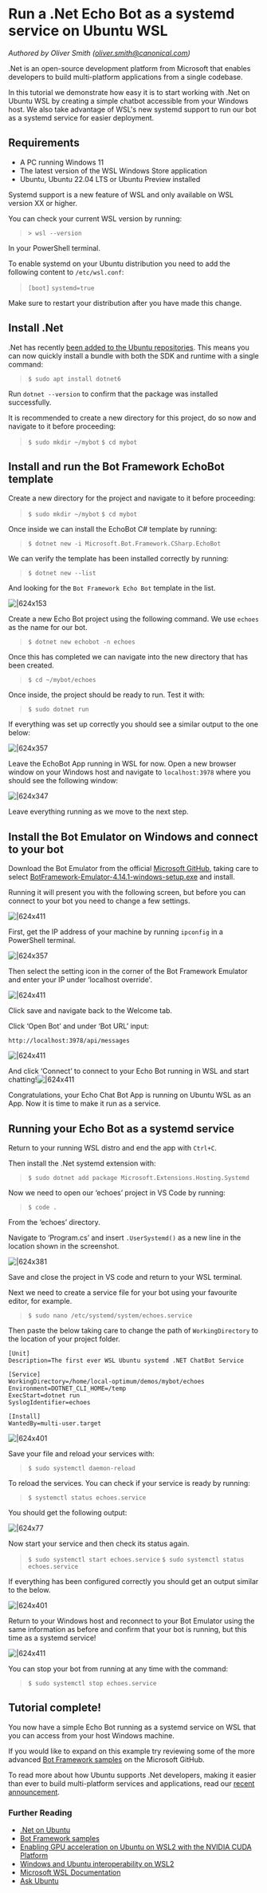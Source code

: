 # Run a .Net Echo Bot as a systemd service on Ubuntu WSL
*Authored by Oliver Smith ([oliver.smith@canonical.com](mailto:oliver.smith@canonical.com))*

.Net is an open-source development platform from Microsoft that enables developers to build multi-platform applications from a single codebase.

In this tutorial we demonstrate how easy it is to start working with .Net on Ubuntu WSL by creating a simple chatbot accessible from your Windows host. We also take advantage of WSL's new systemd support to run our bot as a systemd service for easier deployment.

## Requirements

* A PC running Windows 11
* The latest version of the WSL Windows Store application
* Ubuntu, Ubuntu 22.04 LTS or Ubuntu Preview installed

Systemd support is a new feature of WSL and only available on WSL version XX or higher.

You can check your current WSL version by running:

> `> wsl --version`

In your PowerShell terminal.

To enable systemd on your Ubuntu distribution you need to add the following content to `/etc/wsl.conf`​:

> `[boot]`
> `systemd=true`

Make sure to restart your distribution after you have made this change.

## Install .Net

.Net has recently [been added to the Ubuntu repositories](https://ubuntu.com/blog/install-dotnet-on-ubuntu). This means you can now quickly install a bundle with both the SDK and runtime with a single command:

>`$ sudo apt install dotnet6`

Run `dotnet --version` to confirm that the package was installed successfully.

It is recommended to create a new directory for this project, do so now and navigate to it before proceeding:

>`$ sudo mkdir ~/mybot`
>`$ cd mybot`

## Install and run the Bot Framework EchoBot template

Create a new directory for the project and navigate to it before proceeding:

>`$ sudo mkdir ~/mybot`
>`$ cd mybot`

Once inside we can install the EchoBot C# template by running:

>`$ dotnet new -i Microsoft.Bot.Framework.CSharp.EchoBot`

We can verify the template has been installed correctly by running:

>`$ dotnet new --list`

And looking for the `Bot Framework Echo Bot` template in the list.

![|624x153](assets/dotnet-systemd/templates.png)

Create a new Echo Bot project using the following command. We use `echoes` as the name for our bot.

>`$ dotnet new echobot -n echoes`

Once this has completed we can navigate into the new directory that has been created.

>`$ cd ~/mybot/echoes`

Once inside, the project should be ready to run. Test it with:

>`$ sudo dotnet run`

If everything was set up correctly you should see a similar output to the one below:

![|624x357](assets/dotnet-systemd/welcome-to-dotnet.png)

Leave the EchoBot App running in WSL for now. Open a new browser window on your Windows host and navigate to `localhost:3978` where you should see the following window:

![|624x347](assets/dotnet-systemd/your-bot-is-ready.png)

Leave everything running as we move to the next step.

## Install the Bot Emulator on Windows and connect to your bot

Download the Bot Emulator from the official [Microsoft GitHub](https://github.com/Microsoft/BotFramework-Emulator/releases/tag/v4.14.1), taking care to select [BotFramework-Emulator-4.14.1-windows-setup.exe](https://github.com/microsoft/BotFramework-Emulator/releases/download/v4.14.1/BotFramework-Emulator-4.14.1-windows-setup.exe) and install.

Running it will present you with the following screen, but before you can connect to your bot you need to change a few settings.

![|624x411](assets/dotnet-systemd/bot-framework-emulator.png)

First, get the IP address of your machine by running `ipconfig` in a PowerShell terminal.

![|624x357](assets/dotnet-systemd/ipconfig.png)

Then select the setting icon in the corner of the Bot Framework Emulator and enter your IP under ‘localhost override'.

![|624x411](assets/dotnet-systemd/emulator-settings.png)

Click save and navigate back to the Welcome tab.

Click ‘Open Bot’ and under ‘Bot URL’ input:
```
http://localhost:3978/api/messages
```

![|624x411](assets/dotnet-systemd/open-a-bot.png)

And click ‘Connect’ to connect to your Echo Bot running in WSL and start chatting!![|624x411](assets/dotnet-systemd/start-chatting.png)

Congratulations, your Echo Chat Bot App is running on Ubuntu WSL as an App. Now it is time to make it run as a service.

## Running your Echo Bot as a systemd service

Return to your running WSL distro and end the app with `Ctrl+C`.

Then install the .Net systemd extension with:

>`$ sudo dotnet add package Microsoft.Extensions.Hosting.Systemd`

Now we need to open our ‘echoes’ project in VS Code by running:

>`$ code .`

From the ‘echoes’ directory.

Navigate to ‘Program.cs’ and insert `.UserSystemd()` as a new line in the location shown in the screenshot.

![|624x381](assets/dotnet-systemd/program-cs.png)

Save and close the project in VS code and return to your WSL terminal.

Next we need to create a service file for your bot using your favourite editor, for example.

>`$ sudo nano /etc/systemd/system/echoes.service`

Then paste the below taking care to change the path of `WorkingDirectory` to the location of your project folder.

```
[Unit]
Description=The first ever WSL Ubuntu systemd .NET ChatBot Service

[Service]
WorkingDirectory=/home/local-optimum/demos/mybot/echoes
Environment=DOTNET_CLI_HOME=/temp
ExecStart=dotnet run
SyslogIdentifier=echoes

[Install]
WantedBy=multi-user.target
```

![|624x401](assets/dotnet-systemd/nano-service-file.png)

Save your file and reload your services with:

>`$ sudo systemctl daemon-reload`

To reload the services. You can check if your service is ready by running:

>`$ systemctl status echoes.service`

You should get the following output:

![|624x77](assets/dotnet-systemd/systemctl-status-inactive.png)

Now start your service and then check its status again.

>`$ sudo systemctl start echoes.service`
>`$ sudo systemctl status echoes.service`

If everything has been configured correctly you should get an output similar to the below.

![|624x401](assets/dotnet-systemd/systemctl-status-running.png)

Return to your Windows host and reconnect to your Bot Emulator using the same information as before and confirm that your bot is running, but this time as a systemd service!

![|624x411](assets/dotnet-systemd/start-chatting-service.png)

You can stop your bot from running at any time with the command:

>`$ sudo systemctl stop echoes.service`

## Tutorial complete!

You now have a simple Echo Bot running as a systemd service on WSL that you can access from your host Windows machine.

If you would like to expand on this example try reviewing some of the more advanced [Bot Framework samples](https://github.com/Microsoft/BotBuilder-Samples/blob/main/README.md) on the Microsoft GitHub.

To read more about how Ubuntu supports .Net developers, making it easier than ever to build multi-platform services and applications, read our [recent announcement](https://ubuntu.com/blog/install-dotnet-on-ubuntu).

### Further Reading

* [.Net on Ubuntu](https://ubuntu.com/blog/install-dotnet-on-ubuntu)
* [Bot Framework samples](https://github.com/Microsoft/BotBuilder-Samples/blob/main/README.md)
* [Enabling GPU acceleration on Ubuntu on WSL2 with the NVIDIA CUDA Platform](gpu-cuda.md)
* [Windows and Ubuntu interoperability on WSL2](interop.md)
* [Microsoft WSL Documentation](https://learn.microsoft.com/en-us/windows/wsl/)
* [Ask Ubuntu](https://askubuntu.com/)
